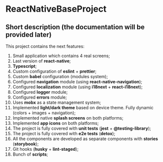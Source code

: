 # ReactNativeBaseProject

## Short description (the documentation will be provided later)

This project contains the next features:
1) Small application which contains 4 real screens;
2) Last version of **react-native**;
3) **Typescript**;
4) Custom configuration of **eslint** + **prettier**;
5) Custom **babel** configuration (modules system);
6) Configured **navigation** module (using **react-native-navigation**);
7) Configured **localization** module (using **i18next** + **react-i18next**);
8) Configured **logger** module;
9) Configured **errors** module;
10) Uses **mobx** as a state management system;
11) Implemented **light/dark theme** based on device theme. Fully dynamic (colors + images + navigation);
12) Implemented native **splash screens** on both platforms;
13) Implemented **app icons** on both platforms;
14) The project is fully covered with **unit tests** (**jest** + **@testing-library**);
15) The project is fully covered with **e2e tests** (**detox**);
16) All the components are developed as separate components with **stories** (**storybook**);
17) Git hooks (**husky** + **lint-staged**);
18) Bunch of **scripts**;
